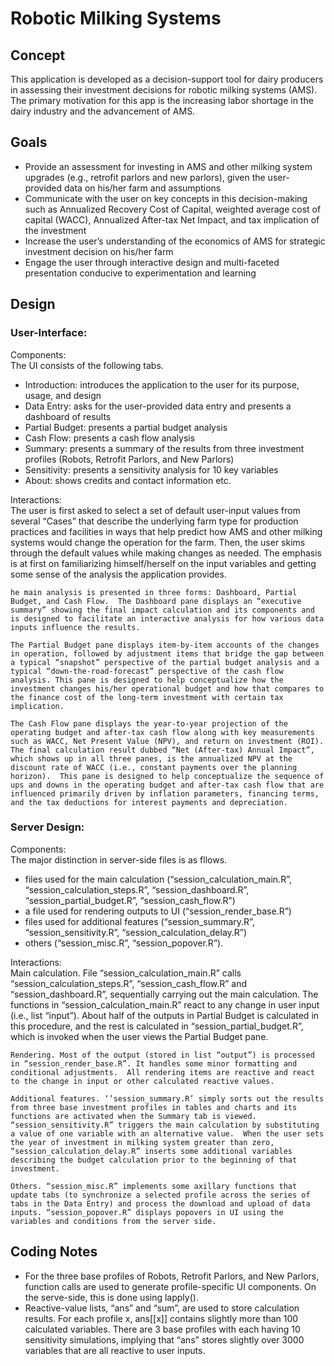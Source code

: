 # Robotic Milking Systems

## Concept 
This application is developed as a decision-support tool for dairy producers in assessing their investment decisions for robotic milking systems (AMS). The primary motivation for this app is the increasing labor shortage in the dairy industry and the advancement of AMS.    


## Goals
* Provide an assessment for investing in AMS and other milking system upgrades (e.g., retrofit parlors and new parlors), given the user-provided data on his/her farm and assumptions 
* Communicate with the user on key concepts in this decision-making such as Annualized Recovery Cost of Capital, weighted average cost of capital (WACC), Annualized After-tax Net Impact, and tax implication of the investment 
* Increase the user’s understanding of the economics of AMS for strategic investment decision on his/her farm 
* Engage the user through interactive design and multi-faceted presentation conducive to experimentation and learning     


## Design

### User-Interface: 

Components: <br>
The UI consists of the following tabs. 
* Introduction: introduces the application to the user for its purpose, usage, and design 
* Data Entry: asks for the user-provided data entry and presents a dashboard of results 
* Partial Budget: presents a partial budget analysis 
* Cash Flow: presents a cash flow analysis
* Summary: presents a summary of the results from three investment profiles (Robots, Retrofit Parlors, and New Parlors)
* Sensitivity: presents a sensitivity analysis for 10 key variables
* About: shows credits and contact information etc.

Interactions: <br>
	The user is first asked to select a set of default user-input values from several “Cases” that describe the underlying farm type for production practices and facilities in ways that help predict how AMS and other milking systems would change the operation for the farm.   Then, the user skims through the default values while making changes as needed. The emphasis is at first on familiarizing himself/herself on the input variables and getting some sense of the analysis the application provides.   

	he main analysis is presented in three forms: Dashboard, Partial Budget, and Cash Flow.  The Dashboard pane displays an “executive summary” showing the final impact calculation and its components and is designed to facilitate an interactive analysis for how various data inputs influence the results.  

	The Partial Budget pane displays item-by-item accounts of the changes in operation, followed by adjustment items that bridge the gap between a typical “snapshot” perspective of the partial budget analysis and a typical “down-the-road-forecast” perspective of the cash flow analysis. This pane is designed to help conceptualize how the investment changes his/her operational budget and how that compares to the finance cost of the long-term investment with certain tax implication.  

	The Cash Flow pane displays the year-to-year projection of the operating budget and after-tax cash flow along with key measurements such as WACC, Net Present Value (NPV), and return on investment (ROI).  The final calculation result dubbed “Net (After-tax) Annual Impact”, which shows up in all three panes, is the annualized NPV at the discount rate of WACC (i.e., constant payments over the planning horizon).  This pane is designed to help conceptualize the sequence of ups and downs in the operating budget and after-tax cash flow that are influenced primarily driven by inflation parameters, financing terms, and the tax deductions for interest payments and depreciation. 



### Server Design:

Components: <br>
The major distinction in server-side files is as fllows.
* files used for the main calculation (“session_calculation_main.R”, “session_calculation_steps.R”, “session_dashboard.R”, “session_partial_budget.R”, “session_cash_flow.R”)
* a file used for rendering outputs to UI (“session_render_base.R”)
* files used for additional features (“session_summary.R”, “session_sensitivity.R”, “session_calculation_delay.R”) 
* others (“session_misc.R”, “session_popover.R”).    

Interactions: <br>
	Main calculation. File “session_calculation_main.R” calls “session_calculation_steps.R”, “session_cash_flow.R” and “session_dashboard.R”, sequentially carrying out the main calculation.  The functions in “session_calculation_main.R” react to any change in user input (i.e., list “input”).  About half of the outputs in Partial Budget is calculated in this procedure, and the rest is calculated in “session_partial_budget.R”, which is invoked when the user views the Partial Budget pane. 

	Rendering. Most of the output (stored in list “output”) is processed in “session_render_base.R”. It handles some minor formatting and conditional adjustments.  All rendering items are reactive and react to the change in input or other calculated reactive values.   

	Additional features. ‘’session_summary.R’ simply sorts out the results from three base investment profiles in tables and charts and its functions are activated when the Summary tab is viewed. “session_sensitivity.R” triggers the main calculation by substituting a value of one variable with an alternative value.  When the user sets the year of investment in milking system greater than zero, “session_calculation_delay.R” inserts some additional variables describing the budget calculation prior to the beginning of that investment. 

	Others. “session_misc.R” implements some axillary functions that update tabs (to synchronize a selected profile across the series of tabs in the Data Entry) and process the download and upload of data inputs. “session_popover.R” displays popovers in UI using the variables and conditions from the server side.  
	 


## Coding Notes

* For the three base profiles of Robots, Retrofit Parlors, and New Parlors, function calls are used to generate profile-specific UI components. On the serve-side, this is done using lapply().  
* Reactive-value lists, “ans” and “sum”, are used to store calculation results. For each profile x, ans[[x]] contains slightly more than 100 calculated variables. There are 3 base profiles with each having 10 sensitivity simulations, implying that “ans” stores slightly over 3000 variables that are all reactive to user inputs.    





